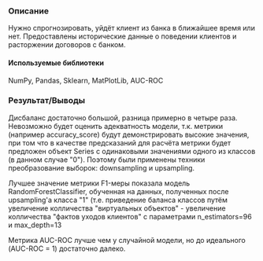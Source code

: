 ### Описание
Нужно спрогнозировать, уйдёт клиент из банка в ближайшее время или нет. Предоставлены исторические данные о поведении клиентов и расторжении договоров с банком.

#### Используемые библиотеки
NumPy, Pandas, Sklearn, MatPlotLib, AUC-ROC

### Результат/Выводы

Дисбаланс достаточно большой, разница примерно в четыре раза. Невозможно будет оценить адекватность модели, т.к. метрики (например accuracy_score) будут демонстрировать высокие значения, при том что в качестве предсказаний для расчёта метрики будет предложен объект Series с одинаковыми значениями одного из классов (в данном случае "0"). Поэтому были применены техники преобразование выборок: downsampling и upsampling.

Лучшее значение метрики F1-меры показала модель RandomForestClassifier, обученная на данных, полученных после upsampling'а класса "1" (т.е. приведение баланса классов путём увеличение колличества "виртуальных объектов" - увеличение колличества "фактов уходов клиентов" c параметрами n_estimators=96 и max_depth=13

Метрика AUC-ROC лучше чем у случайной модели, но до идеального (AUC-ROC = 1) достаточно далеко.
